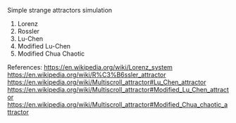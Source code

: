 Simple strange attractors simulation

1. Lorenz
2. Rossler
3. Lu-Chen
4. Modified Lu-Chen
5. Modified Chua Chaotic

References:
https://en.wikipedia.org/wiki/Lorenz_system
https://en.wikipedia.org/wiki/R%C3%B6ssler_attractor
https://en.wikipedia.org/wiki/Multiscroll_attractor#Lu_Chen_attractor
https://en.wikipedia.org/wiki/Multiscroll_attractor#Modified_Lu_Chen_attractor
https://en.wikipedia.org/wiki/Multiscroll_attractor#Modified_Chua_chaotic_attractor